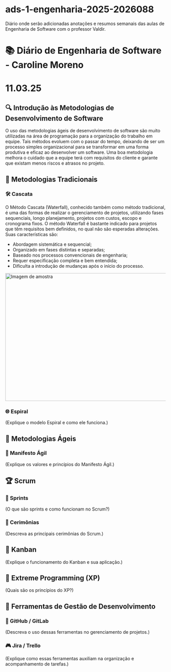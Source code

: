 # ads-1-engenharia-2025-2026088
Diário onde serão adicionadas anotações e resumos semanais das aulas de Engenharia de Software com o professor Valdir.

# 📚 Diário de Engenharia de Software - Caroline Moreno

# 11.03.25

## 🔍 Introdução às Metodologias de Desenvolvimento de Software  
O uso das metodologias ágeis de desenvolvimento de software são muito utilizadas na área de programação para a organização do trabalho em equipe. Tais métodos evoluem com o passar do tempo, deixando de ser um processo simples organizacional para se transformar em uma forma produtiva e eficaz ao desenvolver um software. Uma boa metodologia melhora o cuidado que a equipe terá com requisitos do cliente e garante que existam menos riscos e atrasos no projeto.

## 📖 Metodologias Tradicionais  
### 🛠️ Cascata  
O Método Cascata (Waterfall), conhecido também como método tradicional, é uma das formas de realizar o gerenciamento de projetos, utilizando fases sequenciais, longo planejamento, projetos com custos, escopo e cronograma fixos. O método Waterfall é bastante indicado para projetos que têm requisitos bem definidos, no qual não são esperadas alterações. Suas características são:
* Abordagem sistemática e sequencial;
* Organizado em fases distintas e separadas;
* Baseado nos processos convencionais de engenharia;
* Requer especificação completa e bem entendida;
* Dificulta a introdução de mudanças após o início do processo.

<img src="https://lh4.googleusercontent.com/JJH627wRCf3aRVYMSPvd8Ie9TThyADMuJ26vsGq5WtZ0z4oP3ULiKytz-UmHT88wgHAh4cOuE4VTWlMW1FelwBiMPRD4tQq6jJVuy5ovwQQ1OYl7eU0oQ_GmwB8GVB1NCijJ0JosDLeOb0TME6TQLbYjWLEg8mPr3c7kfo1cQ3_BQ-RNn35anzvISZgfbg" alt="Imagem de amostra" width="600" height="400">

### 🌐 Espiral  
(Explique o modelo Espiral e como ele funciona.)

## 💪 Metodologias Ágeis  
### 📖 Manifesto Ágil  
(Explique os valores e princípios do Manifesto Ágil.)

## 🏆 Scrum  
### 📅 Sprints  
(O que são sprints e como funcionam no Scrum?)

### 💬 Cerimônias  
(Descreva as principais cerimônias do Scrum.)

## 🎯 Kanban  
(Explique o funcionamento do Kanban e sua aplicação.)

## 🚀 Extreme Programming (XP)  
(Quais são os princípios do XP?)

## 🔧 Ferramentas de Gestão de Desenvolvimento  
### 💪 GitHub / GitLab  
(Descreva o uso dessas ferramentas no gerenciamento de projetos.)

### 🎮 Jira / Trello  
(Explique como essas ferramentas auxiliam na organização e acompanhamento de tarefas.)
